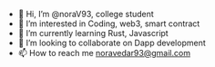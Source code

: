 - 👋 Hi, I’m @noraV93, college student
- 👀 I’m interested in Coding, web3, smart contract
- 🌱 I’m currently learning Rust, Javascript
- 💞️ I’m looking to collaborate on Dapp development
- 📫 How to reach me noravedar93@gmail.com

<!---
noraV93/noraV93 is a ✨ special ✨ repository because its `README.md` (this file) appears on your GitHub profile.
You can click the Preview link to take a look at your changes.
--->
